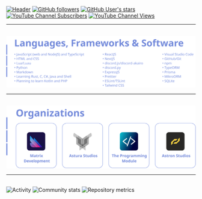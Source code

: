 [![Header](https://i.ibb.co/m9FWC2p/untitled-9.png)](https://github.com/Ascendus)
[![GitHub followers](https://img.shields.io/github/followers/Ascendus?logo=Github&style=for-the-badge&label=GitHub%20Followers)](https://github.com/Ascendus)
[![GitHub User's stars](https://img.shields.io/github/stars/Ascendus?logo=Github&style=for-the-badge&label=GitHub%20Stars)](https://github.com/Ascendus)
[![YouTube Channel Subscribers](https://img.shields.io/youtube/channel/subscribers/UCqXKI12KoP2wMKiykZslUmw?label=YouTube%20Subscribers&logo=YouTube&style=for-the-badge)](https://www.youtube.com/c/Ascendus)
[![YouTube Channel Views](https://img.shields.io/youtube/channel/views/UCqXKI12KoP2wMKiykZslUmw?label=YouTube%20Views&logo=YouTube&style=for-the-badge)](https://www.youtube.com/channel/UCqXKI12KoP2wMKiykZslUmw)
<br />
<hr />
<br />
<a href="https://github.com/Ascendus"><img src="./assets/Languages.svg" alt="Languages, Frameworks & Software" /></a>
<br />
<hr />
<br />
<a href="https://github.com/Ascendus"><img src="./assets/Organisations.svg" alt="Organisations" /></a>
<br />
<hr />
<br />
<img src="https://metrics.lecoq.io/Ascendus?template=classic&base.header=0&base.community=0&base.repositories=0&base.metadata=0&config.timezone=Pacific%2FAuckland" alt="Activity" />
<img src="https://metrics.lecoq.io/Ascendus?template=classic&base.header=0&base.community=0&base.repositories=0&base.metadata=0&config.timezone=Pacific%2FAuckland" alt="Community stats" />
<img src="https://metrics.lecoq.io/Ascendus?template=classic&base.header=0&base.community=0&base.repositories=0&base.metadata=0&config.timezone=Pacific%2FAuckland" alt="Repository metrics">
